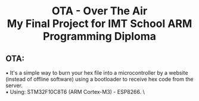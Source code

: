 <h1 align="center">OTA - Over The Air<br />My Final Project for IMT School ARM Programming Diploma</h1>

## OTA:
▪ It's a simple way to burn your hex file into a microcontroller by a website (instead of offline software) using a bootloader to receive hex code from the server. \
▪ Using: STM32F10C8T6 (ARM Cortex-M3) - ESP8266. \